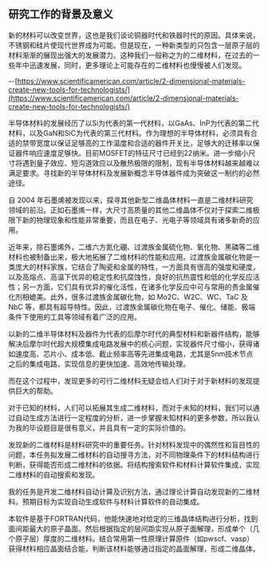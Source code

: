## 研究工作的背景及意义

新的材料可以改变世界，这也是我们谈论铜器时代和铁器时代的原因。具体来说，不锈钢和硅片使现代世界成为可能。但是现在，一种新类型的只包含一层原子层的材料渐渐的展现出强大的发展潜力。这种我们一般称之为的二维材料，在过去的一些年中迅速发展，同时，更多理论上可能存在的二维材料也慢慢被人们发现。

--[https://www.scientificamerican.com/article/2-dimensional-materials-create-new-tools-for-technologists/](https://www.scientificamerican.com/article/2-dimensional-materials-create-new-tools-for-technologists/)


半导体材料的发展经历了以Si为代表的第一代材料，以GaAs、InP为代表的第二代材料，以及GaN和SiC为代表的第三代材料。作为理想的半导体材料，必须具有合适的禁带宽度以保证足够高的工作温度和合适的器件开关比，足够大的迁移率以保证器件响应速度足够快。目前MOSFET的特征尺寸已经到22纳米。进一步缩小尺寸将遇到量子效应、短沟道效应以及散热极限的限制，现有半导体材料越来越难以满足要求。寻找新的半导体材料及发展新概念半导体器件成为突破这一制约的必然途径。

自 2004 年石墨烯被发现以来，探寻其他新型二维晶体材料一直是二维材料研究领域的前沿。正如石墨烯一样，大尺寸高质量的其他二维晶体不仅对于探索二维极限下新的物理现象和性能非常重要，而且在电子、光电子等领域具有诸多新奇的应用。

近年来，除石墨烯外，二维六方氮化硼、过渡族金属硫化物、氧化物、黑磷等二维材料也被制备出来，极大地拓展了二维材料的性能和应用。过渡族金属碳化物是一类庞大的材料家族，它结合了陶瓷和金属的特性，一方面具有很高的强度和硬度，以及高熔点、高温下优异的稳定性和抗腐蚀性，良好的抗热震性和低的化学反应活性；另一方面，它们具有优异的催化活性，在诸多化学反应中可与常用的贵金属催化剂相媲美。此外，很多过渡族金属碳化物，如 Mo2C、W2C、WC、TaC 及 NbC 等，都具有超导特性。因此，过渡族金属碳化物在电子、催化、储能、极端条件下使用的工具等领域有着广泛的应用。


以新的二维半导体材料及器件为代表的后摩尔时代的典型材料和新器件结构，能够解决后摩尔时代超大规模集成电路发展中的核心问题，实现器件尺寸缩小，获得诸如速度高、芯片小、成本低、截止频率高等先进集成电路，尤其是5nm技术节点之后的集成电路，实现信息的更快加速、高效地传输处理。

而在这个过程中，发现更多的可行二维材料无疑会给人们对于对于新材料的发现提供巨大的帮助。

对于已知的材料，人们可以拓展其生成二维材料，而对于未知的材料，我们可以通过自动生成方法进行一定程度的分析，进一步掌握未知材料的更多参数，所以我认为我的毕设题目是很有意义，并且具有一定的实际价值的。

发现新的二维材料是材料研究中的重要任务。针对材料发现中的偶然性和盲目性的问题，本任务拟发展二维材料的自动搜寻方法，对不同物理条件下的材料结构进行判断，获得能否形成二维材料的依据。将结构搜索软件和材料计算软件集成，实现二维材料的自动搜索和发现。

我的任务是开发二维材料自动计算及识别方法，通过理论计算自动发现新的二维材料。预期目标为实现自动生成软件与材料计算软件的自动集成。

本软件是基于FORTRAN代码，他能快速地对给定的三维晶体结构进行分析，找到面间距最大的原子晶面。然后根据指定的层间距实现从原子面解理，形成单个（几个原子层）厚度的二维材料。结合常用第一性原理计算原件（如pwscf、vasp）获得材料相应晶面结合能，判断该材料能够通过指定的晶面解理，形成二维晶体。
